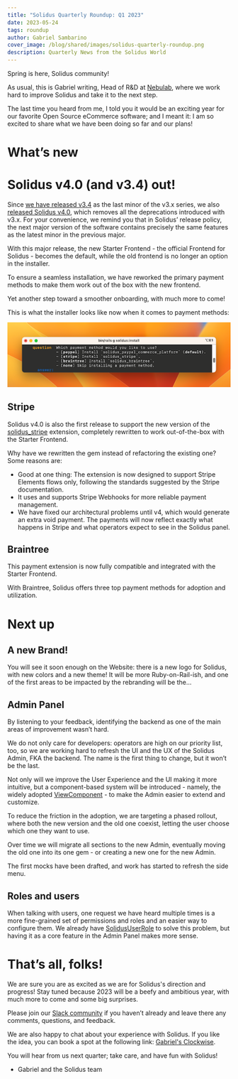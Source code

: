 ```yaml
---
title: "Solidus Quarterly Roundup: Q1 2023"
date: 2023-05-24
tags: roundup
author: Gabriel Sambarino
cover_image: /blog/shared/images/solidus-quarterly-roundup.png
description: Quarterly News from the Solidus World
---
```


Spring is here, Solidus community!

As usual, this is Gabriel writing, Head of R&D at [Nebulab](http://www.nebulab.com), where we work hard to improve Solidus and take it to the next step.

The last time you heard from me, I told you it would be an exciting year for our favorite Open Source eCommerce software; and I meant it: I am so excited to share what we have been doing so far and our plans!


# What’s new


# Solidus v4.0 (and v3.4) out!

Since [we have released v3.4](https://solidus.io/blog/2023/04/21/solidus-v3-4) as the last minor of the v3.x series, we also [released Solidus v4.0](https://solidus.io/blog/2023/05/08/solidus-v4-0), which removes all the deprecations introduced with v3.x. For your convenience, we remind you that in Solidus’ release policy, the next major version of the software contains precisely the same features as the latest minor in the previous major.

With this major release, the new Starter Frontend - the official Frontend for Solidus - becomes the default, while the old frontend is no longer an option in the installer. 

To ensure a seamless installation, we have reworked the primary payment methods to make them work out of the box with the new frontend.

Yet another step toward a smoother onboarding, with much more to come!

This is what the installer looks like now when it comes to payment methods:


![alt_text](2023-05-24-solidus-quarterly-roundup-q1-2023/payment-options-installer.png "image_tooltip")



## Stripe

Solidus v4.0 is also the first release to support the new version of the [solidus_stripe](https://github.com/solidusio/solidus_stripe) extension, completely rewritten to work out-of-the-box with the Starter Frontend.

Why have we rewritten the gem instead of refactoring the existing one? Some reasons are:



* Good at one thing: The extension is now designed to support Stripe Elements flows only, following the standards suggested by the Stripe documentation.
* It uses and supports Stripe Webhooks for more reliable payment management.
* We have fixed our architectural problems until v4, which would generate an extra void payment. The payments will now reflect exactly what happens in Stripe and what operators expect to see in the Solidus panel.


## Braintree

This payment extension is now fully compatible and integrated with the Starter Frontend.

With Braintree, Solidus offers three top payment methods for adoption and utilization.


# Next up

## A new Brand!

You will see it soon enough on the Website: there is a new logo for Solidus, with new colors and a new theme! It will be more Ruby-on-Rail-ish, and one of the first areas to be impacted by the rebranding will be the...

## Admin Panel

By listening to your feedback, identifying the backend as one of the main areas of improvement wasn’t hard.

We do not only care for developers: operators are high on our priority list, too, so we are working hard to refresh the UI and the UX of the Solidus Admin, FKA the backend. The name is the first thing to change, but it won’t be the last.

Not only will we improve the User Experience and the UI making it more intuitive, but a component-based system will be introduced - namely, the widely adopted [ViewComponent](https://viewcomponent.org/) - to make the Admin easier to extend and customize.

To reduce the friction in the adoption, we are targeting a phased rollout, where both the new version and the old one coexist, letting the user choose which one they want to use.

Over time we will migrate all sections to the new Admin, eventually moving the old one into its one gem - or creating a new one for the new Admin.

The first mocks have been drafted, and work has started to refresh the side menu.


## Roles and users

When talking with users, one request we have heard multiple times is a more fine-grained set of permissions and roles and an easier way to configure them. We already have [SolidusUserRole](https://github.com/boomerdigital/solidus_user_roles) to solve this problem, but having it as a core feature in the Admin Panel makes more sense.


# That’s all, folks!

We are sure you are as excited as we are for Solidus's direction and progress! Stay tuned because 2023 will be a beefy and ambitious year, with much more to come and some big surprises.

Please join our [Slack community](https://solidusio.slack.com) if you haven’t already and leave there any comments, questions, and feedback.

We are also happy to chat about your experience with Solidus. If you like the idea, you can book a spot at the following link: [Gabriel's Clockwise](https://www.getclockwise.com/c/gabrielsambarino-nebulab-com/quick-meeting).

You will hear from us next quarter; take care, and have fun with Solidus!



* Gabriel and the Solidus team
